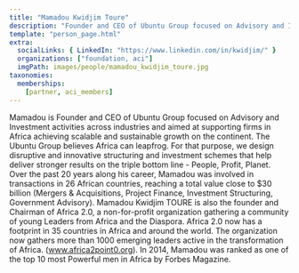 ```yaml
---
title: "Mamadou Kwidjim Toure"
description: "Founder and CEO of Ubuntu Group focused on Advisory and Investment activities across industries."
template: "person_page.html"
extra:
  socialLinks: { LinkedIn: "https://www.linkedin.com/in/kwidjim/" }
  organizations: ["foundation, aci"]
  imgPath: images/people/mamadou_kwidjim_toure.jpg
taxonomies:
  memberships:
    [partner, aci_members]
---
```


Mamadou is Founder and CEO of Ubuntu Group focused on Advisory and Investment activities across industries and aimed at supporting firms in Africa achieving scalable and sustainable growth on the continent. The Ubuntu Group believes Africa can leapfrog. For that purpose, we design disruptive and innovative structuring and investment schemes that help deliver stronger results on the triple bottom line - People, Profit, Planet. Over the past 20 years along his career, Mamadou was involved in transactions in 26 African countries, reaching a total value close to $30 billion (Mergers & Acquisitions, Project Finance, Investment Structuring, Government Advisory). Mamadou Kwidjim TOURE is also the founder and Chairman of Africa 2.0, a non-for-profit organization gathering a community of young Leaders from Africa and the Diaspora. Africa 2.0 now has a footprint in 35 countries in Africa and around the world. The organization now gathers more than 1000 emerging leaders active in the transformation of Africa. (www.africa2point0.org). In 2014, Mamadou was ranked as one of the top 10 most Powerful men in Africa by Forbes Magazine.